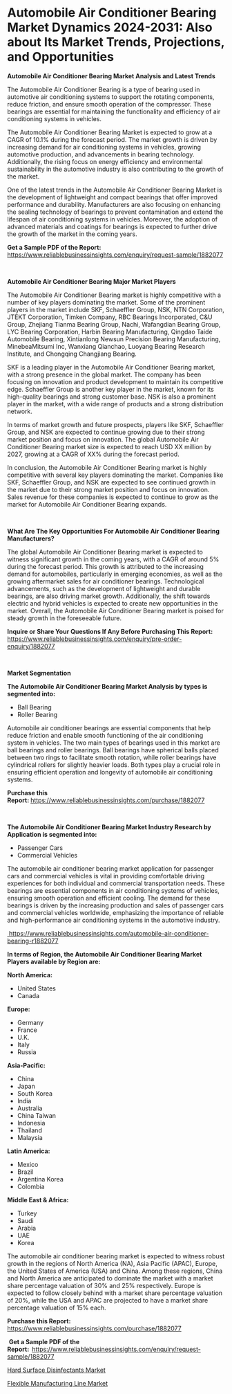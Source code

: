 <p><h1>Automobile Air Conditioner Bearing Market Dynamics 2024-2031: Also about Its Market Trends, Projections, and Opportunities</h1></p><p><strong>Automobile Air Conditioner Bearing Market Analysis and Latest Trends</strong></p>
<p><p>The Automobile Air Conditioner Bearing is a type of bearing used in automotive air conditioning systems to support the rotating components, reduce friction, and ensure smooth operation of the compressor. These bearings are essential for maintaining the functionality and efficiency of air conditioning systems in vehicles.</p><p>The Automobile Air Conditioner Bearing Market is expected to grow at a CAGR of 10.1% during the forecast period. The market growth is driven by increasing demand for air conditioning systems in vehicles, growing automotive production, and advancements in bearing technology. Additionally, the rising focus on energy efficiency and environmental sustainability in the automotive industry is also contributing to the growth of the market.</p><p>One of the latest trends in the Automobile Air Conditioner Bearing Market is the development of lightweight and compact bearings that offer improved performance and durability. Manufacturers are also focusing on enhancing the sealing technology of bearings to prevent contamination and extend the lifespan of air conditioning systems in vehicles. Moreover, the adoption of advanced materials and coatings for bearings is expected to further drive the growth of the market in the coming years.</p></p>
<p><strong>Get a Sample PDF of the Report:&nbsp;</strong> <a href="https://www.reliablebusinessinsights.com/enquiry/request-sample/1882077">https://www.reliablebusinessinsights.com/enquiry/request-sample/1882077</a></p>
<p>&nbsp;</p>
<p><strong>Automobile Air Conditioner Bearing Major Market Players</strong></p>
<p><p>The Automobile Air Conditioner Bearing market is highly competitive with a number of key players dominating the market. Some of the prominent players in the market include SKF, Schaeffler Group, NSK, NTN Corporation, JTEKT Corporation, Timken Company, RBC Bearings Incorporated, C&U Group, Zhejiang Tianma Bearing Group, Nachi, Wafangdian Bearing Group, LYC Bearing Corporation, Harbin Bearing Manufacturing, Qingdao Taide Automobile Bearing, Xintianlong Newsun Precision Bearing Manufacturing, MinebeaMitsumi Inc, Wanxiang Qianchao, Luoyang Bearing Research Institute, and Chongqing Changjiang Bearing.</p><p>SKF is a leading player in the Automobile Air Conditioner Bearing market, with a strong presence in the global market. The company has been focusing on innovation and product development to maintain its competitive edge. Schaeffler Group is another key player in the market, known for its high-quality bearings and strong customer base. NSK is also a prominent player in the market, with a wide range of products and a strong distribution network.</p><p>In terms of market growth and future prospects, players like SKF, Schaeffler Group, and NSK are expected to continue growing due to their strong market position and focus on innovation. The global Automobile Air Conditioner Bearing market size is expected to reach USD XX million by 2027, growing at a CAGR of XX% during the forecast period.</p><p>In conclusion, the Automobile Air Conditioner Bearing market is highly competitive with several key players dominating the market. Companies like SKF, Schaeffler Group, and NSK are expected to see continued growth in the market due to their strong market position and focus on innovation. Sales revenue for these companies is expected to continue to grow as the market for Automobile Air Conditioner Bearing expands.</p></p>
<p>&nbsp;</p>
<p><strong>What Are The Key Opportunities For Automobile Air Conditioner Bearing Manufacturers?</strong></p>
<p><p>The global Automobile Air Conditioner Bearing market is expected to witness significant growth in the coming years, with a CAGR of around 5% during the forecast period. This growth is attributed to the increasing demand for automobiles, particularly in emerging economies, as well as the growing aftermarket sales for air conditioner bearings. Technological advancements, such as the development of lightweight and durable bearings, are also driving market growth. Additionally, the shift towards electric and hybrid vehicles is expected to create new opportunities in the market. Overall, the Automobile Air Conditioner Bearing market is poised for steady growth in the foreseeable future.</p></p>
<p><strong>Inquire or Share Your Questions If Any Before Purchasing This Report:</strong> <a href="https://www.reliablebusinessinsights.com/enquiry/pre-order-enquiry/1882077">https://www.reliablebusinessinsights.com/enquiry/pre-order-enquiry/1882077</a></p>
<p>&nbsp;</p>
<p><strong>Market Segmentation</strong></p>
<p><strong>The Automobile Air Conditioner Bearing Market Analysis by types is segmented into:</strong></p>
<p><ul><li>Ball Bearing</li><li>Roller Bearing</li></ul></p>
<p><p>Automobile air conditioner bearings are essential components that help reduce friction and enable smooth functioning of the air conditioning system in vehicles. The two main types of bearings used in this market are ball bearings and roller bearings. Ball bearings have spherical balls placed between two rings to facilitate smooth rotation, while roller bearings have cylindrical rollers for slightly heavier loads. Both types play a crucial role in ensuring efficient operation and longevity of automobile air conditioning systems.</p></p>
<p><strong>Purchase this Report:&nbsp;</strong><a href="https://www.reliablebusinessinsights.com/purchase/1882077">https://www.reliablebusinessinsights.com/purchase/1882077</a></p>
<p>&nbsp;</p>
<p><strong>The Automobile Air Conditioner Bearing Market Industry Research by Application is segmented into:</strong></p>
<p><ul><li>Passenger Cars</li><li>Commercial Vehicles</li></ul></p>
<p><p>The automobile air conditioner bearing market application for passenger cars and commercial vehicles is vital in providing comfortable driving experiences for both individual and commercial transportation needs. These bearings are essential components in air conditioning systems of vehicles, ensuring smooth operation and efficient cooling. The demand for these bearings is driven by the increasing production and sales of passenger cars and commercial vehicles worldwide, emphasizing the importance of reliable and high-performance air conditioning systems in the automotive industry.</p></p>
<p><a href="https://www.reliablebusinessinsights.com/automobile-air-conditioner-bearing-r1882077">&nbsp;https://www.reliablebusinessinsights.com/automobile-air-conditioner-bearing-r1882077</a></p>
<p><strong>In terms of Region, the Automobile Air Conditioner Bearing Market Players available by Region are:</strong></p>
<p>
    <p> <strong> North America: </strong>
        <ul>
            <li>United States</li>
            <li>Canada</li>
        </ul>
        </p> 
    <p> <strong> Europe: </strong>
        <ul>
            <li>Germany</li>
            <li>France</li>
            <li>U.K.</li>
            <li>Italy</li>
            <li>Russia</li>
        </ul>
        </p> 
    <p> <strong> Asia-Pacific: </strong>
        <ul>
            <li>China</li>
            <li>Japan</li>
            <li>South Korea</li>
            <li>India</li>
            <li>Australia</li>
            <li>China Taiwan</li>
            <li>Indonesia</li>
            <li>Thailand</li>
            <li>Malaysia</li>
        </ul>
        </p> 
    <p> <strong> Latin America: </strong>
        <ul>
            <li>Mexico</li>
            <li>Brazil</li>
            <li>Argentina Korea</li>
            <li>Colombia</li>
        </ul>
        </p> 
    <p> <strong> Middle East & Africa: </strong>
        <ul>
            <li>Turkey</li>
            <li>Saudi</li>
            <li>Arabia</li>
            <li>UAE</li>
            <li>Korea</li>
        </ul>
    </p>
    </p>
<p><p>The automobile air conditioner bearing market is expected to witness robust growth in the regions of North America (NA), Asia Pacific (APAC), Europe, the United States of America (USA) and China. Among these regions, China and North America are anticipated to dominate the market with a market share percentage valuation of 30% and 25% respectively. Europe is expected to follow closely behind with a market share percentage valuation of 20%, while the USA and APAC are projected to have a market share percentage valuation of 15% each.</p></p>
<p><strong>Purchase this Report: </strong><a href="https://www.reliablebusinessinsights.com/purchase/1882077">https://www.reliablebusinessinsights.com/purchase/1882077</a></p>
<p>&nbsp;<strong>Get a Sample PDF of the Report:&nbsp;&nbsp;</strong><a href="https://www.reliablebusinessinsights.com/enquiry/request-sample/1882077">https://www.reliablebusinessinsights.com/enquiry/request-sample/1882077</a></p>
<p><strong></strong></p>
<p><p><a href="https://view.publitas.com/reportprime-1/hard-surface-disinfectants-market-emerging-trends-and-future-prospects-for-period-from-2024-to-2031/">Hard Surface Disinfectants Market</a></p><p><a href="https://github.com/dringals/Market-Research-Report-List-5/blob/main/flexible-manufacturing-line-market.md">Flexible Manufacturing Line Market</a></p></p>